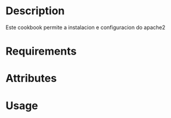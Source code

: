 Description
===========
Este cookbook permite a instalacion e configuracion do apache2

Requirements
============

Attributes
==========

Usage
=====

